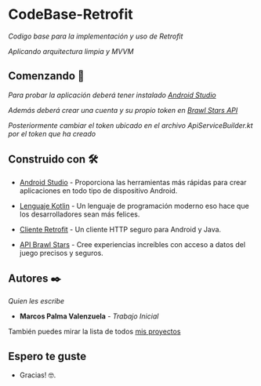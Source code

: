 # CodeBase-Retrofit

_Codigo base para la implementación y uso de Retrofit_

_Aplicando arquitectura limpia y MVVM_

## Comenzando 🚀

_Para probar la aplicación deberá tener instalado [Android Studio](https://developer.android.com/)_

_Además deberá crear una cuenta y su propio token en [Brawl Stars API](https://developer.brawlstars.com/#/)_

_Posteriormente cambiar el token ubicado en el archivo ApiServiceBuilder.kt por el token que ha creado_

## Construido con 🛠️

* [Android Studio](https://developer.android.com/) - Proporciona las herramientas más rápidas
para crear aplicaciones en todo tipo de dispositivo Android.

* [Lenguaje Kotlin](https://kotlinlang.org/) - Un lenguaje de programación moderno
eso hace que los desarrolladores sean más felices.

* [Cliente Retrofit](https://square.github.io/retrofit/) - Un cliente HTTP seguro para Android y Java.

* [API Brawl Stars](https://developer.brawlstars.com/#/) - Cree experiencias increíbles con acceso a
datos del juego precisos y seguros.

## Autores ✒️

_Quien les escribe_

* **Marcos Palma Valenzuela** - *Trabajo Inicial* 

También puedes mirar la lista de todos [mis proyectos](https://github.com/MALPV)

## Espero te guste
* Gracias! 🤓.

